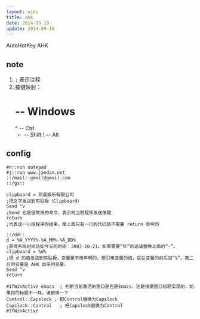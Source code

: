 ```yaml
---
layout: wiki
title: ahk
date: 2014-09-10
update: 2014-09-10
---
```


AutoHotKey AHK

## note
1. `;` 表示注释
1. 按键映射：
   # -- Windows
   ^ -- Ctrl
   + -- Shift
   ! -- Alt

## config

    #n::run notepad
    #j::run www.jandan.net
    ::/mail::gmail@gmail.com
    ::/gs::
    
    clipboard = 煎蛋娱乐有限公司
    ;把文字发送到剪贴板（Clipboard）
    Send ^v
    ;Send 也是很常用的命令，表示向当前程序发送按键
    return
    ;代表这一小段程序的结束。像上面只有一行的代码是不需要 return 命令的
    
    ::/dd::
    d = %A_YYYY%-%A_MM%-%A_DD%
    ;获得系统时间比如今天的时间：2007-10-21。如果需要“年”的话请替换上面的“-”。
    clipboard = %d%
    ;把 d 的值发送到剪贴板，变量是不用声明的，想引用变量的值，就在变量的前后加“%”。第二行的变量是 AHK 自带的变量。
    Send ^v
    return
    
    #IfWinActive emacs  ; 判断当前激活的窗口是否是Emacs，这是根据窗口标题实现的，如果你的标题不一样，请替换一下 
    Control::Capslock ; 把Control替换为Capslock 
    Capslock::Control   ; 把Capslock替换为Control 
    #IfWinActive
